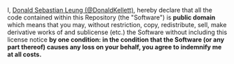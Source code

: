 I, [Donald Sebastian Leung (@DonaldKellett)](https://github.com/DonaldKellett), hereby declare that all the code contained within this Repository (the "Software") is **public domain** which means that you may, without restriction, copy, redistribute, sell, make derivative works of and sublicense (etc.) the Software without including this license notice **by one condition: in the condition that the Software (or any part thereof) causes any loss on your behalf, you agree to indemnify me at all costs.**
